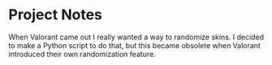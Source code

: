 # Project Notes

When Valorant came out I really wanted a way to randomize skins.
I decided to make a Python script to do that, but this became obsolete when Valorant introduced their own randomization feature.
